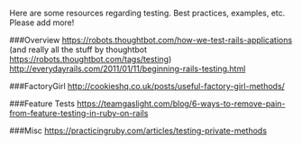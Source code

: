 Here are some resources regarding testing. Best practices, examples, etc. Please add more!

###Overview
https://robots.thoughtbot.com/how-we-test-rails-applications (and really all the stuff by thoughtbot https://robots.thoughtbot.com/tags/testing)
http://everydayrails.com/2011/01/11/beginning-rails-testing.html

###FactoryGirl
http://cookieshq.co.uk/posts/useful-factory-girl-methods/

###Feature Tests
https://teamgaslight.com/blog/6-ways-to-remove-pain-from-feature-testing-in-ruby-on-rails

###Misc
https://practicingruby.com/articles/testing-private-methods
